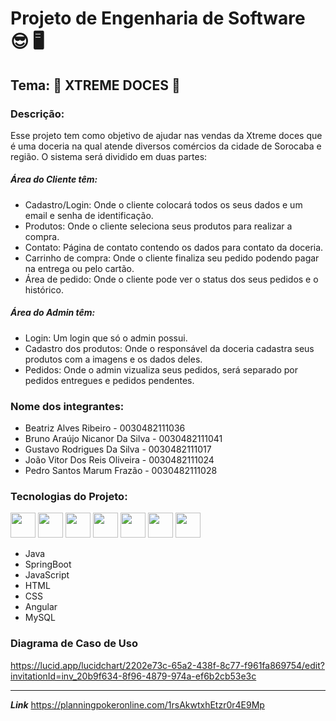 # Projeto de Engenharia de Software 😎 🖥️
## Tema: 🍭 XTREME DOCES 🍭


### Descrição:
Esse projeto tem como objetivo de ajudar nas vendas da Xtreme doces que é uma doceria na qual atende diversos comércios da cidade de Sorocaba e região.
O sistema será dividido em duas partes: 
##### Área do Cliente têm:
 + Cadastro/Login: Onde o cliente colocará todos os seus dados e um email e senha de identificação.
 + Produtos: Onde o cliente seleciona seus produtos para realizar a compra.
 + Contato: Página de contato contendo os dados para contato da doceria.
 + Carrinho de compra: Onde o cliente finaliza seu pedido podendo pagar na entrega ou pelo cartão. 
 + Área de pedido: Onde o cliente pode ver o status dos seus pedidos e o histórico.
##### Área do Admin têm:
 + Login: Um login que só o admin possui.
 + Cadastro dos produtos: Onde o responsável da doceria cadastra seus produtos com a imagens e os dados deles.
 + Pedidos: Onde o admin vizualiza seus pedidos, será separado por pedidos entregues e pedidos pendentes.

### Nome dos integrantes:
+ Beatriz Alves Ribeiro - 0030482111036
+ Bruno Araújo Nicanor Da Silva - 0030482111041
+ Gustavo Rodrigues Da Silva - 0030482111017
+ João Vitor Dos Reis Oliveira - 0030482111024
+ Pedro Santos Marum Frazão - 0030482111028

### Tecnologias do Projeto: 
<div style="display: inline_block">
  <img  aling="center" heigth="30" width="40" src="https://cdn.jsdelivr.net/gh/devicons/devicon/icons/java/java-original-wordmark.svg" />
  <img  aling="cebter" heigth="30" width="40" src="https://cdn.jsdelivr.net/gh/devicons/devicon/icons/spring/spring-original.svg" />
  <img  aling="center" heigth="30" width="40" src="https://cdn.jsdelivr.net/gh/devicons/devicon/icons/javascript/javascript-original.svg" />
  <img  aling="center" heigth="30" width="40" src="https://cdn.jsdelivr.net/gh/devicons/devicon/icons/html5/html5-original-wordmark.svg" />
  <img  aling="center" heigth="30" width="40" src="https://cdn.jsdelivr.net/gh/devicons/devicon/icons/css3/css3-original-wordmark.svg" />
  <img  aling="center" heigth="30" width="40" src="https://cdn.jsdelivr.net/gh/devicons/devicon/icons/angularjs/angularjs-original.svg" />
  <img  aling="center" heigth="30" width="40" src="https://cdn.jsdelivr.net/gh/devicons/devicon/icons/mysql/mysql-plain-wordmark.svg" />
   
</div>

+ Java
+ SpringBoot
+ JavaScript
+ HTML
+ CSS
+ Angular
+ MySQL

### Diagrama de Caso de Uso
https://lucid.app/lucidchart/2202e73c-65a2-438f-8c77-f961fa869754/edit?invitationId=inv_20b9f634-8f96-4879-974a-ef6b2cb53e3c

---

_**Link**_
https://planningpokeronline.com/1rsAkwtxhEtzr0r4E9Mp
